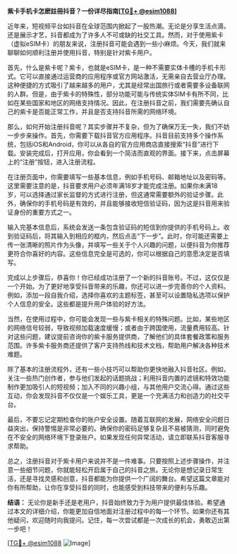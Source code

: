 **紫卡手机卡怎麽註冊抖音？一份详尽指南[[TG💪+ @esim1088](https://t.me/s/esim1088)]**

近年来，短视频平台如抖音在全球范围内掀起了一股热潮。无论是分享生活点滴，还是展示才艺，抖音都成为了许多人不可或缺的社交工具。然而，对于使用紫卡（虚拟eSIM卡）的朋友来说，注册抖音可能会遇到一些小麻烦。今天，我们就来聊聊如何顺利注册并使用抖音，特别是针对紫卡用户。

首先，什么是紫卡呢？紫卡，也就是eSIM卡，是一种不需要实体卡槽的手机卡形式。它可以直接通过运营商的应用程序或官方网站激活，无需亲自去营业厅办理。这种便捷的方式吸引了越来越多的用户，尤其是经常出国旅行或者需要多设备联网的人群。但是，由于紫卡的特殊性，部分功能可能与传统实体SIM卡有所不同，比如在某些国家和地区的网络支持情况。因此，在注册抖音之前，我们需要先确认自己的紫卡是否能正常工作，并且是否支持抖音所需的网络环境。

那么，如何开始注册抖音呢？其实步骤并不复杂，但为了确保万无一失，我们不妨一步步来操作。首先，你需要下载抖音官方应用程序。抖音目前支持多个操作系统，包括iOS和Android，你可以从各自的官方应用商店直接搜索“抖音”进行下载。安装完成后，打开应用，你会看到一个简洁而直观的界面。接下来，点击屏幕上的“注册”按钮，进入注册流程。

在注册页面中，你需要填写一些基本信息，例如手机号码、邮箱地址以及密码等。这里需要注意的是，抖音要求用户必须年满18岁才能完成注册。如果你未满18岁，可以选择通过家长监督的方式进行注册，但这通常需要额外的验证步骤。此外，确保你的手机号码是有效的，并且能够接收短信验证码，因为这是抖音用来验证身份的重要方式之一。

输入完基本信息后，系统会发送一条包含验证码的短信到你提供的手机号码上。收到验证码后，将其输入到相应的框内，然后点击“下一步”。此时，你可能还需要上传一张清晰的照片作为头像，并填写一些关于个人兴趣的问题，以便抖音为你推荐更符合你喜好的内容。这些信息完全是可选的，你可以根据自己的意愿决定是否填写。

完成以上步骤后，恭喜你！你已经成功注册了一个新的抖音账号。不过，这仅仅是一个开始。为了更好地享受抖音带来的乐趣，你还可以进一步完善你的个人资料。例如，添加一段自我介绍，选择你喜欢的主题标签，甚至可以设置隐私选项以保护个人信息的安全。这些都是提升用户体验的好方法。

当然，在使用过程中，你可能会发现一些与紫卡相关的特殊问题。比如，某些地区的网络信号较弱，导致视频加载速度缓慢；或者由于跨国使用，流量费用较高。针对这些问题，建议提前咨询你的紫卡服务提供商，了解他们的具体套餐政策和服务范围。许多紫卡服务商还提供了客户支持热线和技术文档，帮助用户解决各种技术难题。

除了基本的注册流程外，还有一些小技巧可以帮助你更快地融入抖音社区。例如，关注一些热门创作者，参与他们发起的话题挑战；利用抖音内置的滤镜和特效功能制作更加吸引人的短视频；加入不同的兴趣小组，与其他用户交流心得。通过这些互动，你会发现抖音不仅仅是一个娱乐工具，更是一个充满活力和创造力的社交平台。

最后，不要忘记定期检查你的账户安全设置。随着互联网的发展，网络安全问题日益突出，保持警惕是非常必要的。确保你的密码足够复杂且不易被猜测，同时避免在不安全的网络环境下登录账户。如果发现任何异常活动，请立即联系抖音客服寻求帮助。

总之，注册抖音对于紫卡用户来说并不是一件难事。只要按照上述步骤操作，并注意一些细节问题，你就能轻松开启属于自己的抖音之旅。无论你是想记录日常生活，还是寻找灵感和创意，抖音都能为你提供一个广阔的舞台。希望这篇文章能对你有所帮助，让你在享受抖音的同时，也能感受到科技带来的便利与乐趣。

**结语：** 无论你是新手还是老用户，抖音始终致力于为用户提供最佳体验。希望通过本文的详细介绍，你能更加自信地面对注册过程中的每一个环节。如果你还有其他疑问，欢迎随时向我提问。记住，每一次尝试都是一次成长的机会，勇敢迈出第一步吧！

[[TG💪+ @esim1088](https://t.me/s/esim1088) ![Image](https://i.postimg.cc/4NQfJmqS/Snipaste-2025-05-13-00-14-12.png)]